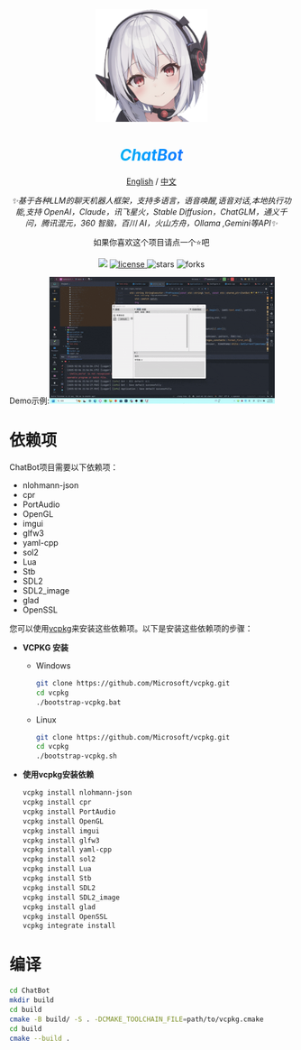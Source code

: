 <p align="center">
    <img src="https://github.com/NGLSG/ChatBot/raw/main/img/self.png" width="200" height="200" alt="ChatBot">
</p>

<div align="center">

<h1 style="background: linear-gradient(to right, #00ffcc, #0099ff, #6600ff); -webkit-background-clip: text; color: transparent; font-style: italic;">ChatBot</h1>

[English](READEME_EN.md) / [中文](README.md)

_✨基于各种LLM的聊天机器人框架，支持多语言，语音唤醒,语音对话,本地执行功能,支持 OpenAI，Claude，讯飞星火，Stable Diffusion，ChatGLM，通义千问，腾讯混元，360 智脑，百川 AI，火山方舟，Ollama ,Gemini等API✨_

如果你喜欢这个项目请点一个⭐吧

</div>

<p align="center">
  <img src="https://img.shields.io/badge/Author-Ge%E6%B1%81%E8%8F%8C-yellow">
  <a href="https://raw.githubusercontent.com/NGLSG/ChatBot/main/LICENSE">
    <img src="https://img.shields.io/github/license/NGLSG/ChatBot" alt="license">
  </a>
  <img src="https://img.shields.io/github/stars/NGLSG/ChatBot.svg" alt="stars">
  <img src="https://img.shields.io/github/forks/NGLSG/ChatBot.svg" alt="forks">
</p>

Demo示例:![img.png](img/demo.gif)

# 依赖项

ChatBot项目需要以下依赖项：

* nlohmann-json
* cpr
* PortAudio
* OpenGL
* imgui
* glfw3
* yaml-cpp
* sol2
* Lua
* Stb
* SDL2
* SDL2_image
* glad
* OpenSSL

您可以使用[vcpkg](https://github.com/microsoft/vcpkg)来安装这些依赖项。以下是安装这些依赖项的步骤：

* **VCPKG 安装**

    * Windows
      ```bash
      git clone https://github.com/Microsoft/vcpkg.git
      cd vcpkg
      ./bootstrap-vcpkg.bat
      ```  

    * Linux
      ```bash
      git clone https://github.com/Microsoft/vcpkg.git
      cd vcpkg
      ./bootstrap-vcpkg.sh
      ```  

* **使用vcpkg安装依赖**
    ```bash
    vcpkg install nlohmann-json
    vcpkg install cpr
    vcpkg install PortAudio
    vcpkg install OpenGL
    vcpkg install imgui
    vcpkg install glfw3
    vcpkg install yaml-cpp
    vcpkg install sol2
    vcpkg install Lua
    vcpkg install Stb
    vcpkg install SDL2
    vcpkg install SDL2_image
    vcpkg install glad
    vcpkg install OpenSSL
    vcpkg integrate install
    ```

# 编译

```bash
cd ChatBot
mkdir build
cd build
cmake -B build/ -S . -DCMAKE_TOOLCHAIN_FILE=path/to/vcpkg.cmake
cd build
cmake --build .